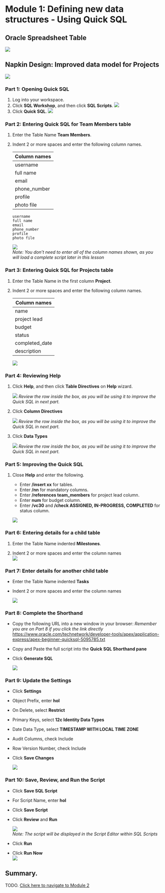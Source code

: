 # Module 1: Defining new data structures - Using Quick SQL

## Oracle Spreadsheet Table
![](images/1/oracle-spreadsheet-table.png)

## Napkin Design: Improved data model for Projects
![](images/1/napkin-design.png)

### **Part 1: Opening Quick SQL**
1. Log into your workspace.
2. Click **SQL Workshop**, and then click **SQL Scripts**.
    ![](images/1/sql-scripts.png)
3. Click **Quick SQL**.
    ![](images/1/quick-sql.png)

### **Part 2: Entering Quick SQL for Team Members table** 
1. Enter the Table Name **Team Members**.
2. Indent 2 or more spaces and enter the following column names.

    | Column names |
    | --- |
    | username |
    | full name |
    | email |
    | phone_number |
    | profile |
    | photo file |

    ```
    username 
    full name 
    email 
    phone_number 
    profile 
    photo file 
    ```

    ![](images/1/create-table-shorthand.png)  
    *Note: You don’t need to enter all of the column names shown, as you will load a complete script later in this lesson*

### **Part 3: Entering Quick SQL for Projects table**
1. Enter the Table Name in the first column **Project**.
2. Indent 2 or more spaces and enter the following column names.

    | Column names |
    | --- |
    | name |
    | project lead |
    | budget |
    | status |
    | completed_date |
    | description |

    ![](images/1/project-table-shorthand.png)

### **Part 4: Reviewing  Help**

1. Click **Help**, and then click **Table Directives** on **Help** wizard.

    ![](images/1/review-table-directives.png)
    *Review the row inside the box, as you will be using it to improve the Quick SQL in next part.*
2. Click **Column Directives**

    ![](images/1/review-column-directives.png)
    *Review the row inside the box, as you will be using it to improve the Quick SQL in next part.*
3. Click **Data Types**

    ![](images/1/review-data-types.png)
    *Review the row inside the box, as you will be using it to improve the Quick SQL in next part.*

### **Part 5: Improving the Quick SQL**

1. Close **Help** and enter the following.
    - Enter **/insert xx** for tables.
    - Enter **/nn** for mandatory columns.
    - Enter **/references team_members** for project lead column.
    - Enter **num** for budget column.
    - Enter **/vc30** and **/check ASSIGNED, IN-PROGRESS, COMPLETED** for status column.

    ![](images/1/improving-quick-sql.png)

### **Part 6: Entering details for a child table**

1. Enter the Table Name indented **Milestones**.

2. Indent 2 or more spaces and enter the column names  
    ![](images/1/column-names-child-table.png)

### **Part 7**: Enter details for another child table

- Enter the Table Name indented **Tasks**
- Indent 2 or more spaces and enter the column names

    ![](images/1/another-child-table.png)

### **Part 8**: Complete the Shorthand

- Copy the following URL into a new window in your browser:
*Remember you are on Part 8 if you click the link directly*  
https://www.oracle.com/technetwork/developer-tools/apex/application-express/apex-beginner-quicksql-5095785.txt
- Copy and Paste the full script
into the **Quick SQL Shorthand pane**
- Click **Generate SQL**

    ![](images/1/generate-sql.png)

### **Part 9**: Update the Settings

- Click **Settings**
- Object Prefix, enter **hol**
- On Delete, select **Restrict**
- Primary Keys, select **12c Identity Data Types**
- Date Data Type, select **TIMESTAMP WITH LOCAL TIME ZONE**
- Audit Columns, check Include
- Row Version Number, check Include
- Click **Save Changes**

    ![](images/1/update-settings.png)

### **Part 10**: Save, Review, and Run the Script

- Click **Save SQL Script**
- For Script Name, enter **hol**
- Click **Save Script**
- Click **Review** and **Run**

    ![](images/1/save-script.png)  
*Note: The script will be displayed in
the Script Editor within SQL Scripts*
- Click **Run**
- Click **Run Now**  
    ![](images/1/run-script.png)

## Summary.

TODO. [Click here to navigate to Module 2](2-creating-an-app-on-the-tables-from-quick-sql-using-the-create-application-wizard.md)